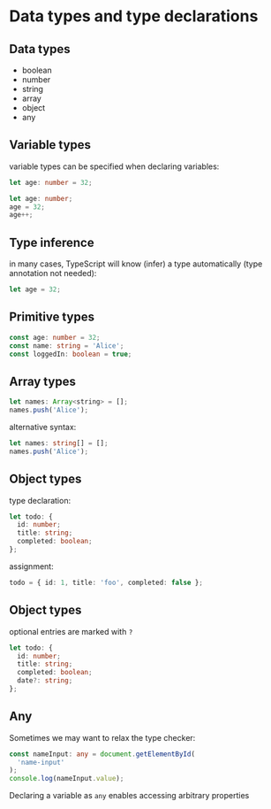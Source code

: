 # Data types and type declarations

## Data types

- boolean
- number
- string
- array
- object
- any

## Variable types

variable types can be specified when declaring variables:

```ts
let age: number = 32;
```

```ts
let age: number;
age = 32;
age++;
```

## Type inference

in many cases, TypeScript will know (infer) a type automatically (type annotation not needed):

```ts
let age = 32;
```

## Primitive types

```ts
const age: number = 32;
const name: string = 'Alice';
const loggedIn: boolean = true;
```

## Array types

```js
let names: Array<string> = [];
names.push('Alice');
```

alternative syntax:

```ts
let names: string[] = [];
names.push('Alice');
```

## Object types

type declaration:

```ts
let todo: {
  id: number;
  title: string;
  completed: boolean;
};
```

assignment:

```ts
todo = { id: 1, title: 'foo', completed: false };
```

## Object types

optional entries are marked with `?`

```ts
let todo: {
  id: number;
  title: string;
  completed: boolean;
  date?: string;
};
```

## Any

Sometimes we may want to relax the type checker:

```ts
const nameInput: any = document.getElementById(
  'name-input'
);
console.log(nameInput.value);
```

Declaring a variable as `any` enables accessing arbitrary properties

